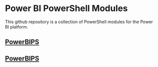 # Power BI PowerShell Modules

This github repository is a collection of PowerShell modules for the Power BI platform.

## [PowerBIPS](Modules\PowerBIPS\PowerBIPS.md)

## [PowerBIPS](Modules\PowerBIPS.Tools\PowerBIPS.Tools.md)